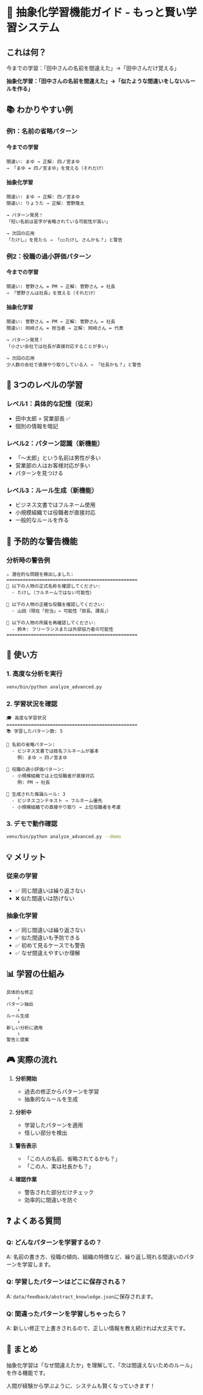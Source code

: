 # 🧠 抽象化学習機能ガイド - もっと賢い学習システム

## これは何？

今までの学習：「田中さんの名前を間違えた」→「田中さんだけ覚える」

**抽象化学習：「田中さんの名前を間違えた」→「似たような間違いをしないルールを作る」**

## 📚 わかりやすい例

### 例1：名前の省略パターン

#### 今までの学習
```
間違い: まゆ → 正解: 四ノ宮まゆ
→ 「まゆ = 四ノ宮まゆ」を覚える（それだけ）
```

#### 抽象化学習
```
間違い: まゆ → 正解: 四ノ宮まゆ
間違い: りょうた → 正解: 菅野隆太

→ パターン発見！
「短い名前は苗字が省略されている可能性が高い」

→ 次回の応用
「たけし」を見たら → 「○○たけし さんかも？」と警告
```

### 例2：役職の過小評価パターン

#### 今までの学習
```
間違い: 菅野さん = PM → 正解: 菅野さん = 社長
→ 「菅野さんは社長」を覚える（それだけ）
```

#### 抽象化学習
```
間違い: 菅野さん = PM → 正解: 菅野さん = 社長
間違い: 岡﨑さん = 担当者 → 正解: 岡﨑さん = 代表

→ パターン発見！
「小さい会社では社長が直接対応することが多い」

→ 次回の応用
少人数の会社で直接やり取りしている人 → 「社長かも？」と警告
```

## 🎯 3つのレベルの学習

### レベル1：具体的な記憶（従来）
- 田中太郎 = 営業部長 ✅
- 個別の情報を暗記

### レベル2：パターン認識（新機能）
- 「〜太郎」という名前は男性が多い
- 営業部の人はお客様対応が多い
- パターンを見つける

### レベル3：ルール生成（新機能）
- ビジネス文書ではフルネーム使用
- 小規模組織では役職者が直接対応
- 一般的なルールを作る

## 🚨 予防的な警告機能

### 分析時の警告例
```
⚠️ 潜在的な問題を検出しました:
================================================
📝 以下の人物の正式名称を確認してください:
  - たけし（フルネームではない可能性）

👤 以下の人物の正確な役職を確認してください:
  - 山田（現在「担当」→ 可能性「部長、課長」）

🏢 以下の人物の所属を再確認してください:
  - 鈴木: フリーランスまたは外部協力者の可能性
================================================
```

## 🔧 使い方

### 1. 高度な分析を実行
```bash
venv/bin/python analyze_advanced.py
```

### 2. 学習状況を確認
```
🎓 高度な学習状況
================================================
📚 学習したパターン数: 5

📌 名前の省略パターン:
  - ビジネス文書では姓名フルネームが基本
    例: まゆ → 四ノ宮まゆ

📌 役職の過小評価パターン:
  - 小規模組織では上位役職者が直接対応
    例: PM → 社長

🔧 生成された推論ルール: 3
  - ビジネスコンテキスト → フルネーム優先
  - 小規模組織での直接やり取り → 上位役職者を考慮
```

### 3. デモで動作確認
```bash
venv/bin/python analyze_advanced.py --demo
```

## 💡 メリット

### 従来の学習
- ✅ 同じ間違いは繰り返さない
- ❌ 似た間違いは防げない

### 抽象化学習
- ✅ 同じ間違いは繰り返さない
- ✅ 似た間違いも予防できる
- ✅ 初めて見るケースでも警告
- ✅ なぜ間違えやすいか理解

## 📊 学習の仕組み

```
具体的な修正
    ↓
パターン抽出
    ↓
ルール生成
    ↓
新しい分析に適用
    ↓
警告と提案
```

## 🎮 実際の流れ

1. **分析開始**
   - 過去の修正からパターンを学習
   - 抽象的なルールを生成

2. **分析中**
   - 学習したパターンを適用
   - 怪しい部分を検出

3. **警告表示**
   - 「この人の名前、省略されてるかも？」
   - 「この人、実は社長かも？」

4. **確認作業**
   - 警告された部分だけチェック
   - 効率的に間違いを防ぐ

## ❓ よくある質問

### Q: どんなパターンを学習するの？
A: 名前の書き方、役職の傾向、組織の特徴など、繰り返し現れる間違いのパターンを学習します。

### Q: 学習したパターンはどこに保存される？
A: `data/feedback/abstract_knowledge.json`に保存されます。

### Q: 間違ったパターンを学習しちゃったら？
A: 新しい修正で上書きされるので、正しい情報を教え続ければ大丈夫です。

## 🌟 まとめ

抽象化学習は「なぜ間違えたか」を理解して、「次は間違えないためのルール」を作る機能です。

人間が経験から学ぶように、システムも賢くなっていきます！